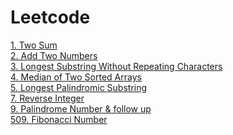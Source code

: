 # Leetcode

<a href="https://github.com/Jiangluyu/Leetcode/edit/master/1. Two Sum.cpp">1. Two Sum</a>  
<a href="https://github.com/Jiangluyu/Leetcode/edit/master/2. Add Two Numbers">2. Add Two Numbers</a>  
<a href="https://github.com/Jiangluyu/Leetcode/edit/master/3. Longest Substring Without Repeating Characters">3. Longest Substring Without Repeating Characters</a>  
<a href="https://github.com/Jiangluyu/Leetcode/edit/master/4. Median of Two Sorted Arrays">4. Median of Two Sorted Arrays</a>  
<a href="https://github.com/Jiangluyu/Leetcode/edit/master/5. Longest Palindromic Substring">5. Longest Palindromic Substring </a>  
<a href="https://github.com/Jiangluyu/Leetcode/edit/master/7. Reverse Integer">7. Reverse Integer</a>  
<a href="https://github.com/Jiangluyu/Leetcode/edit/master/9. Palindrome Number & follow up">9. Palindrome Number & follow up</a>  
<a href="https://github.com/Jiangluyu/Leetcode/edit/master/509. Fibonacci Number">509. Fibonacci Number</a>  
